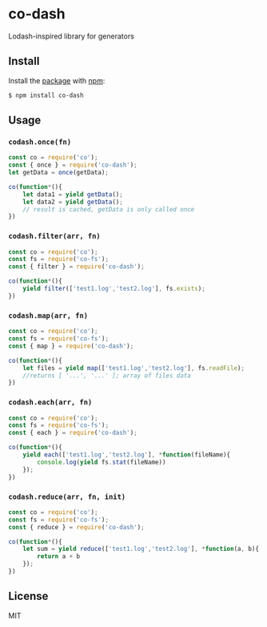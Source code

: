 # co-dash

Lodash-inspired library for generators

## Install

Install the [package](https://npmjs.org/package/co-dash) with [npm](http://npmjs.org):

```sh
$ npm install co-dash
```

## Usage

### `codash.once(fn)`
```js
const co = require('co');
const { once } = require('co-dash');
let getData = once(getData);

co(function*(){
	let data1 = yield getData();
	let data2 = yield getData();
	// result is cached, getData is only called once
})
```

### `codash.filter(arr, fn)`
```js
const co = require('co');
const fs = require('co-fs');
const { filter } = require('co-dash');

co(function*(){
	yield filter(['test1.log','test2.log'], fs.exists);
})
```

### `codash.map(arr, fn)`
```js
const co = require('co');
const fs = require('co-fs');
const { map } = require('co-dash');

co(function*(){
	let files = yield map(['test1.log','test2.log'], fs.readFile);
	//returns [ '...', '...' ]; array of files data
})
```

### `codash.each(arr, fn)`
```js
const co = require('co');
const fs = require('co-fs');
const { each } = require('co-dash');

co(function*(){
	yield each(['test1.log','test2.log'], *function(fileName){
		console.log(yield fs.stat(fileName))
	});
})
```

### `codash.reduce(arr, fn, init)`
```js
const co = require('co');
const fs = require('co-fs');
const { reduce } = require('co-dash');

co(function*(){
	let sum = yield reduce(['test1.log','test2.log'], *function(a, b){
		return a + b
	});
})
```

## License

MIT
